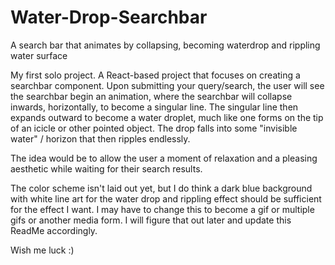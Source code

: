 # Water-Drop-Searchbar
A search bar that animates by collapsing, becoming waterdrop and rippling water surface

My first solo project. 
A React-based project that focuses on creating a searchbar component. Upon submitting your query/search, the user will see the searchbar begin an animation, where the searchbar will collapse inwards, horizontally, to become a singular line. The singular line then expands outward to become a water droplet, much like one forms on the tip of an icicle or other pointed object. The drop falls into some "invisible water" / horizon that then ripples endlessly. 

The idea would be to allow the user a moment of relaxation and a pleasing aesthetic while waiting for their search results. 

The color scheme isn't laid out yet, but I do think a dark blue background with white line art for the water drop and rippling effect should be sufficient for the effect I want. I may have to change this to become a gif or multiple gifs or another media form. I will figure that out later and update this ReadMe accordingly.

Wish me luck :)
